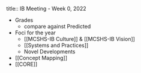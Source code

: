 title:: IB Meeting - Week 0, 2022

- Grades
	- compare against Predicted
- Foci for the year
	- [[MCSHS-IB Culture]] & [[MCSHS-IB Vision]]
	- [[Systems and Practices]]
	- Novel Developments
- [[Concept Mapping]]
- [[CORE]]